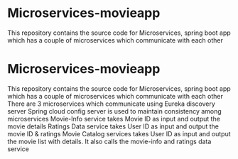 # Microservices-movieapp
This repository contains the source code for Microservices, spring boot app which has a couple of microservices which communicate with each other
# Microservices-movieapp
This repository contains the source code for Microservices, spring boot app which has a couple of microservices which communicate with each other
There are 3 microservices which communicate using Eureka discovery server
Spring cloud config server is used to maintain consistency among microservices
Movie-Info service takes Movie ID as input and output the movie details 
Ratings Data service takes User ID as input and output the movie ID & ratings
Movie Catalog services takes User ID as input and output the movie list with details. It also calls the movie-info and ratings data service
